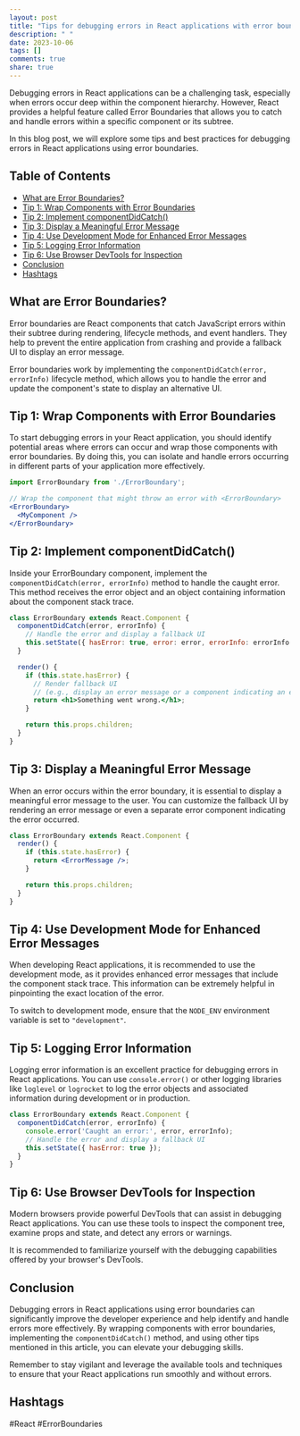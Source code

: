 ```yaml
---
layout: post
title: "Tips for debugging errors in React applications with error boundaries"
description: " "
date: 2023-10-06
tags: []
comments: true
share: true
---
```


Debugging errors in React applications can be a challenging task, especially when errors occur deep within the component hierarchy. However, React provides a helpful feature called Error Boundaries that allows you to catch and handle errors within a specific component or its subtree.

In this blog post, we will explore some tips and best practices for debugging errors in React applications using error boundaries.

## Table of Contents
- [What are Error Boundaries?](#what-are-error-boundaries)
- [Tip 1: Wrap Components with Error Boundaries](#tip-1-wrap-components-with-error-boundaries)
- [Tip 2: Implement componentDidCatch()](#tip-2-implement-componentdidcatch)
- [Tip 3: Display a Meaningful Error Message](#tip-3-display-a-meaningful-error-message)
- [Tip 4: Use Development Mode for Enhanced Error Messages](#tip-4-use-development-mode-for-enhanced-error-messages)
- [Tip 5: Logging Error Information](#tip-5-logging-error-information)
- [Tip 6: Use Browser DevTools for Inspection](#tip-6-use-browser-devtools-for-inspection)
- [Conclusion](#conclusion)
- [Hashtags](#hashtags)

## What are Error Boundaries?

Error boundaries are React components that catch JavaScript errors within their subtree during rendering, lifecycle methods, and event handlers. They help to prevent the entire application from crashing and provide a fallback UI to display an error message.

Error boundaries work by implementing the `componentDidCatch(error, errorInfo)` lifecycle method, which allows you to handle the error and update the component's state to display an alternative UI.

## Tip 1: Wrap Components with Error Boundaries

To start debugging errors in your React application, you should identify potential areas where errors can occur and wrap those components with error boundaries. By doing this, you can isolate and handle errors occurring in different parts of your application more effectively.

```jsx
import ErrorBoundary from './ErrorBoundary';

// Wrap the component that might throw an error with <ErrorBoundary>
<ErrorBoundary>
  <MyComponent />
</ErrorBoundary>
```

## Tip 2: Implement componentDidCatch()

Inside your ErrorBoundary component, implement the `componentDidCatch(error, errorInfo)` method to handle the caught error. This method receives the error object and an object containing information about the component stack trace.

```jsx
class ErrorBoundary extends React.Component {
  componentDidCatch(error, errorInfo) {
    // Handle the error and display a fallback UI
    this.setState({ hasError: true, error: error, errorInfo: errorInfo });
  }

  render() {
    if (this.state.hasError) {
      // Render fallback UI
      // (e.g., display an error message or a component indicating an error occurred)
      return <h1>Something went wrong.</h1>;
    }

    return this.props.children;
  }
}
```

## Tip 3: Display a Meaningful Error Message

When an error occurs within the error boundary, it is essential to display a meaningful error message to the user. You can customize the fallback UI by rendering an error message or even a separate error component indicating the error occurred.

```jsx
class ErrorBoundary extends React.Component {
  render() {
    if (this.state.hasError) {
      return <ErrorMessage />;
    }

    return this.props.children;
  }
}
```

## Tip 4: Use Development Mode for Enhanced Error Messages

When developing React applications, it is recommended to use the development mode, as it provides enhanced error messages that include the component stack trace. This information can be extremely helpful in pinpointing the exact location of the error.

To switch to development mode, ensure that the `NODE_ENV` environment variable is set to `"development"`.

## Tip 5: Logging Error Information

Logging error information is an excellent practice for debugging errors in React applications. You can use `console.error()` or other logging libraries like `loglevel` or `logrocket` to log the error objects and associated information during development or in production.

```jsx
class ErrorBoundary extends React.Component {
  componentDidCatch(error, errorInfo) {
    console.error('Caught an error:', error, errorInfo);
    // Handle the error and display a fallback UI
    this.setState({ hasError: true });
  }
}
```

## Tip 6: Use Browser DevTools for Inspection

Modern browsers provide powerful DevTools that can assist in debugging React applications. You can use these tools to inspect the component tree, examine props and state, and detect any errors or warnings.

It is recommended to familiarize yourself with the debugging capabilities offered by your browser's DevTools.

## Conclusion

Debugging errors in React applications using error boundaries can significantly improve the developer experience and help identify and handle errors more effectively. By wrapping components with error boundaries, implementing the `componentDidCatch()` method, and using other tips mentioned in this article, you can elevate your debugging skills.

Remember to stay vigilant and leverage the available tools and techniques to ensure that your React applications run smoothly and without errors.

## Hashtags

#React #ErrorBoundaries